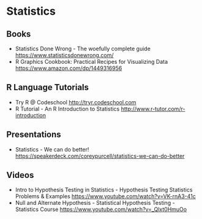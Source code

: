 # Statistics

## Books

* Statistics Done Wrong - The woefully complete guide
  https://www.statisticsdonewrong.com/
* R Graphics Cookbook: Practical Recipes for Visualizing Data
  https://www.amazon.com/dp/1449316956

## R Language Tutorials

* Try R @ Codeschool
  http://tryr.codeschool.com
* R Tutorial - An R Introduction to Statistics
  http://www.r-tutor.com/r-introduction

## Presentations

* Statistics - We can do better!
  https://speakerdeck.com/coreypurcell/statistics-we-can-do-better

## Videos

* Intro to Hypothesis Testing in Statistics - Hypothesis Testing Statistics Problems & Examples
  https://www.youtube.com/watch?v=VK-rnA3-41c
* Null and Alternate Hypothesis - Statistical Hypothesis Testing - Statistics Course
  https://www.youtube.com/watch?v=_Qlxt0HmuOo
